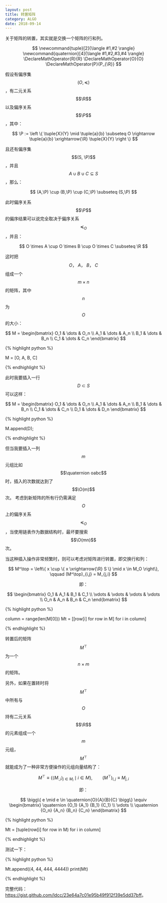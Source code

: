 ```yaml
---
layout: post
title: 转置矩阵
category: ALGO
date: 2018-09-14
---
```


关于矩阵的转置，其实就是交换一个矩阵的行和列。

$$
\newcommand{tuple}[2]{\langle #1,#2 \rangle}
\newcommand{quaternion}[4]{\langle #1,#2,#3,#4 \rangle}
\DeclareMathOperator{R}{R}
\DeclareMathOperator{O}{O}
\DeclareMathOperator{P}{P_{\R}}
$$

假设有偏序集 $$(O, \preccurlyeq)$$，有二元关系 $$\R$$ 以及偏序关系 $$\P$$，其中：

$$ 
\P :=
\left \{
    \tuple{X}{Y}
    \mid
    \tuple{a}{b} \subseteq O \rightarrow \tuple{a}{b} \xrightarrow{\R} \tuple{X}{Y}
\right \}
$$

且还有偏序集 $$(S, \P)$$，并且 $$A \cup B \cup C \subseteq S $$，那么：

$$ (A,\P) \cup (B,\P) \cup (C,\P) \subseteq (S,\P) $$

此时偏序关系 $$\P$$ 的偏序结果可以说完全取决于偏序关系 $$\preccurlyeq_O$$，并且：

$$ O \times A \cup O \times B \cup O \times C \subseteq \R $$

这时把 $$O \text{， } A \text{， } B \text{， } C$$ 组成一个 $$m \times n$$ 的矩阵，其中 $$n$$ 为 $$O$$ 的大小：

$$
M =
\begin{bmatrix}
    O_1 & \dots & O_n \\
    A_1 & \dots & A_n \\
    B_1 & \dots & B_n \\
    C_1 & \dots & C_n
\end{bmatrix}
$$

{% highlight python %}

M = [O, A, B, C]

{% endhighlight %}

此时我要插入一行 $$D \subset S$$ 可以这样：

$$
M =
\begin{bmatrix}
    O_1 & \dots & O_n \\
    A_1 & \dots & A_n \\
    B_1 & \dots & B_n \\
    C_1 & \dots & C_n \\
    D_1 & \dots & D_n
\end{bmatrix}
$$

{% highlight python %}

M.append(D);

{% endhighlight %}

但当我要插入一列 $$m$$ 元组比如 $$\quaternion oabc$$ 时，插入的次数就达到了 $$\O(m)$$ 次。
考虑到新矩阵的所有行仍需满足 $$O$$ 上的偏序关系 $$\preccurlyeq_O$$，当使用链表作为数据结构时，最坏要搜索 $$\O(mn)$$ 次。

当这种插入操作非常频繁时，则可以考虑对矩阵进行转置，即交换行和列：

$$
M^\top = 
\left\{ 
    x \cup \{ x \xrightarrow{\R} S \} \mid  x \in M_O
\right\},
\qquad (M^\top)_{i,j} = M_{j,i}
$$

$$\text{即：}$$

$$
\begin{bmatrix}
    O_1 & A_1 & B_1 & C_1 \\
    \vdots & \vdots & \vdots & \vdots \\
    O_n & A_n & B_n & C_n
\end{bmatrix}
$$

{% highlight python %}

column = range(len(M[0]))
Mt = [[row[i] for row in M] for i in column]

{% endhighlight %}

转置后的矩阵 $$M^\top$$ 为一个 $$n \times m$$ 的矩阵。

另外，如果在置转时将 $$M^\top$$ 中所有与 $$O$$ 持有二元关系 $$\R$$ 的元素组成一个 $$m$$ 元组，$$M^\top$$ 就能成为了一种非常方便操作的元组向量结构了：

$$
M^\top \equiv
\left\{
\big\langle M_{:,i} \big\rangle_{j \in M_i} \mid i \in M
\right\},
\qquad (M^\top)_{i,j} \equiv M_{j,i}
$$

$$\text{即：}$$

$$
\bigg\{ e \mid e \in \quaternion{O}{A}{B}{C} \bigg\}
\equiv
\begin{bmatrix}
    \quaternion {O_1} {A_1} {B_1} {C_1} \\
    \vdots \\
    \quaternion {O_n} {A_n} {B_n} {C_n}
\end{bmatrix}
$$

{% highlight python %}

Mt = [tuple(row[i] for row in M) for i in column]

{% endhighlight %}

测试一下：

{% highlight python %}

Mt.append((4, 44, 444, 4444))
print(Mt)

{% endhighlight %}

完整代码：<https://gist.github.com/ldcc/23e64a7c01e95b49f912f39e5dd37bff>。

